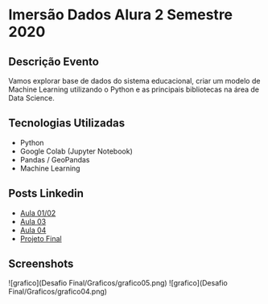 # Imersão Dados Alura 2 Semestre 2020

## Descrição Evento

Vamos explorar base de dados do sistema educacional, criar um modelo de Machine Learning utilizando o Python e as principais bibliotecas na área de Data Science.

## Tecnologias Utilizadas

* Python
* Google Colab (Jupyter Notebook)
* Pandas / GeoPandas
* Machine Learning

## Posts Linkedin

* [Aula 01/02](https://www.linkedin.com/posts/lucasnunesdeassis_imersaetodados-activity-6725088210076151808-yOq2)
* [Aula 03](https://www.linkedin.com/posts/lucasnunesdeassis_imersaetodados-activity-6725420166945099776-rcmV)
* [Aula 04](https://www.linkedin.com/posts/lucasnunesdeassis_imersaetodados-activity-6725815674184241152-_ALh)
* [Projeto Final](https://www.linkedin.com/posts/lucasnunesdeassis_imersaetodados-activity-6726319623618269184-OadJ)


## Screenshots

![grafico](Desafio Final/Graficos/grafico05.png)
![grafico](Desafio Final/Graficos/grafico04.png)


